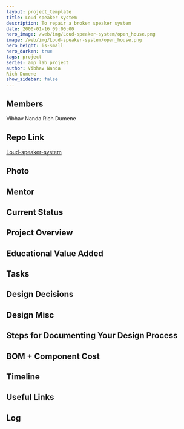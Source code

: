 ```yaml
---
layout: project_template
title: Loud speaker system
description: To repair a broken speaker system
date: 2000-01-16 09:00:00
hero_image: /web/img/Loud-speaker-system/open_house.png
image: /web/img/Loud-speaker-system/open_house.png
hero_height: is-small
hero_darken: true
tags: project
series: amp_lab_project
author: Vibhav Nanda
Rich Dumene
show_sidebar: false
---
```




## Members
Vibhav Nanda
Rich Dumene

## Repo Link
<a class="button is-link" href="https://github.com/Amp-Lab-at-VT/Loud-speaker-system" >Loud-speaker-system</a>

## Photo

## Mentor

## Current Status

## Project Overview


## Educational Value Added


## Tasks

## Design Decisions

## Design Misc

## Steps for Documenting Your Design Process

## BOM + Component Cost

## Timeline

## Useful Links

## Log
            